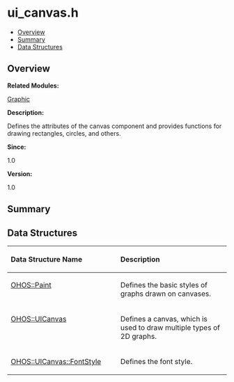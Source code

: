 # ui\_canvas.h<a name="ZH-CN_TOPIC_0000001055518072"></a>

-   [Overview](#section1499819865165629)
-   [Summary](#section1670551179165629)
-   [Data Structures](#nested-classes)

## **Overview**<a name="section1499819865165629"></a>

**Related Modules:**

[Graphic](Graphic.md)

**Description:**

Defines the attributes of the canvas component and provides functions for drawing rectangles, circles, and others. 

**Since:**

1.0

**Version:**

1.0

## **Summary**<a name="section1670551179165629"></a>

## Data Structures<a name="nested-classes"></a>

<a name="table368701099165629"></a>
<table><thead align="left"><tr id="row386970924165629"><th class="cellrowborder" valign="top" width="50%" id="mcps1.1.3.1.1"><p id="p464879725165629"><a name="p464879725165629"></a><a name="p464879725165629"></a>Data Structure Name</p>
</th>
<th class="cellrowborder" valign="top" width="50%" id="mcps1.1.3.1.2"><p id="p1733573280165629"><a name="p1733573280165629"></a><a name="p1733573280165629"></a>Description</p>
</th>
</tr>
</thead>
<tbody><tr id="row422761370165629"><td class="cellrowborder" valign="top" width="50%" headers="mcps1.1.3.1.1 "><p id="p614298391165629"><a name="p614298391165629"></a><a name="p614298391165629"></a><a href="OHOS-Paint.md">OHOS::Paint</a></p>
</td>
<td class="cellrowborder" valign="top" width="50%" headers="mcps1.1.3.1.2 "><p id="p701554720165629"><a name="p701554720165629"></a><a name="p701554720165629"></a>Defines the basic styles of graphs drawn on canvases. </p>
</td>
</tr>
<tr id="row729986630165629"><td class="cellrowborder" valign="top" width="50%" headers="mcps1.1.3.1.1 "><p id="p843169796165629"><a name="p843169796165629"></a><a name="p843169796165629"></a><a href="OHOS-UICanvas.md">OHOS::UICanvas</a></p>
</td>
<td class="cellrowborder" valign="top" width="50%" headers="mcps1.1.3.1.2 "><p id="p907371015165629"><a name="p907371015165629"></a><a name="p907371015165629"></a>Defines a canvas, which is used to draw multiple types of 2D graphs. </p>
</td>
</tr>
<tr id="row2109280885165629"><td class="cellrowborder" valign="top" width="50%" headers="mcps1.1.3.1.1 "><p id="p747637538165629"><a name="p747637538165629"></a><a name="p747637538165629"></a><a href="OHOS-UICanvas-FontStyle.md">OHOS::UICanvas::FontStyle</a></p>
</td>
<td class="cellrowborder" valign="top" width="50%" headers="mcps1.1.3.1.2 "><p id="p1905826220165629"><a name="p1905826220165629"></a><a name="p1905826220165629"></a>Defines the font style. </p>
</td>
</tr>
</tbody>
</table>

